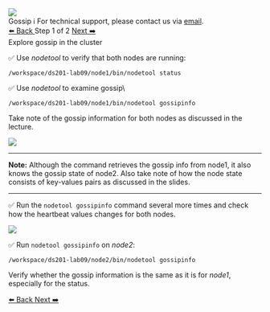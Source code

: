 <!-- TOP -->
<div class="top">
  <img class="scenario-academy-logo" src="https://datastax-academy.github.io/katapod-shared-assets/images/ds-academy-2023.svg" />
  <div class="scenario-title-section">
    <span class="scenario-title">Gossip</span>
    <span class="scenario-subtitle">ℹ️ For technical support, please contact us via <a href="mailto:academy@datastax.com">email</a>.</span>
  </div>
</div>

<!-- NAVIGATION -->
<div id="navigation-top" class="navigation-top">
  <a href='command:katapod.loadPage?[{"step":"intro"}]'
    class="btn btn-dark navigation-top-left">⬅️ Back
  </a>
  <span class="step-count"> Step 1 of 2</span>
  <a href='command:katapod.loadPage?[{"step":"step2"}]' 
    class="btn btn-dark navigation-top-right">Next ➡️
  </a>
</div>

<!-- CONTENT -->

<div class="step-title">Explore gossip in the cluster</div>

✅ Use *nodetool* to verify that both nodes are running:
```
/workspace/ds201-lab09/node1/bin/nodetool status
```

✅ Use *nodetool* to examine gossip\
```
/workspace/ds201-lab09/node1/bin/nodetool gossipinfo
```
Take note of the gossip information for both nodes as discussed in the lecture.

<img src="https://katapod-file-store.s3.us-west-1.amazonaws.com/ds201/lab09-image01.png" />

---
**Note:** Although the command retrieves the gossip info from node1, it also knows the gossip state of node2. Also take note of how the node state consists of key-values pairs as discussed in the slides.

---

✅	Run the `nodetool gossipinfo` command several more times and check how the heartbeat values changes for both nodes.

<img src="https://katapod-file-store.s3.us-west-1.amazonaws.com/ds201/lab09-image02.png" />

✅	Run `nodetool gossipinfo` on *node2*:
```
/workspace/ds201-lab09/node2/bin/nodetool gossipinfo
```
Verify whether the gossip information is the same as it is for *node1*, especially for the status.

<!-- NAVIGATION -->
<div id="navigation-bottom" class="navigation-bottom">
 <a href='command:katapod.loadPage?[{"step":"intro"}]'
   class="btn btn-dark navigation-bottom-left">⬅️ Back
 </a>
   <a href='command:katapod.loadPage?[{"step":"step2"}]' 
    class="btn btn-dark navigation-top-right">Next ➡️
  </a>
</div>
